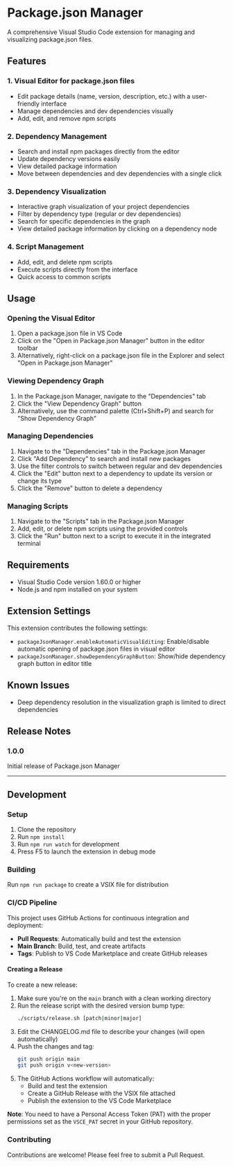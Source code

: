 # Package.json Manager

A comprehensive Visual Studio Code extension for managing and visualizing package.json files.

## Features

### 1. Visual Editor for package.json files
- Edit package details (name, version, description, etc.) with a user-friendly interface
- Manage dependencies and dev dependencies visually
- Add, edit, and remove npm scripts

### 2. Dependency Management
- Search and install npm packages directly from the editor
- Update dependency versions easily
- View detailed package information
- Move between dependencies and dev dependencies with a single click

### 3. Dependency Visualization
- Interactive graph visualization of your project dependencies
- Filter by dependency type (regular or dev dependencies)
- Search for specific dependencies in the graph
- View detailed package information by clicking on a dependency node

### 4. Script Management
- Add, edit, and delete npm scripts
- Execute scripts directly from the interface
- Quick access to common scripts

## Usage

### Opening the Visual Editor
1. Open a package.json file in VS Code
2. Click on the "Open in Package.json Manager" button in the editor toolbar
3. Alternatively, right-click on a package.json file in the Explorer and select "Open in Package.json Manager"

### Viewing Dependency Graph
1. In the Package.json Manager, navigate to the "Dependencies" tab
2. Click the "View Dependency Graph" button
3. Alternatively, use the command palette (Ctrl+Shift+P) and search for "Show Dependency Graph"

### Managing Dependencies
1. Navigate to the "Dependencies" tab in the Package.json Manager
2. Click "Add Dependency" to search and install new packages
3. Use the filter controls to switch between regular and dev dependencies
4. Click the "Edit" button next to a dependency to update its version or change its type
5. Click the "Remove" button to delete a dependency

### Managing Scripts
1. Navigate to the "Scripts" tab in the Package.json Manager
2. Add, edit, or delete npm scripts using the provided controls
3. Click the "Run" button next to a script to execute it in the integrated terminal

## Requirements
- Visual Studio Code version 1.60.0 or higher
- Node.js and npm installed on your system

## Extension Settings
This extension contributes the following settings:
* `packageJsonManager.enableAutomaticVisualEditing`: Enable/disable automatic opening of package.json files in visual editor
* `packageJsonManager.showDependencyGraphButton`: Show/hide dependency graph button in editor title

## Known Issues
- Deep dependency resolution in the visualization graph is limited to direct dependencies

## Release Notes

### 1.0.0
Initial release of Package.json Manager

---

## Development

### Setup
1. Clone the repository
2. Run `npm install`
3. Run `npm run watch` for development
4. Press F5 to launch the extension in debug mode

### Building
Run `npm run package` to create a VSIX file for distribution

### CI/CD Pipeline

This project uses GitHub Actions for continuous integration and deployment:

- **Pull Requests**: Automatically build and test the extension
- **Main Branch**: Build, test, and create artifacts
- **Tags**: Publish to VS Code Marketplace and create GitHub releases

#### Creating a Release

To create a new release:

1. Make sure you're on the `main` branch with a clean working directory
2. Run the release script with the desired version bump type:
   ```bash
   ./scripts/release.sh [patch|minor|major]
   ```
3. Edit the CHANGELOG.md file to describe your changes (will open automatically)
4. Push the changes and tag:
   ```bash
   git push origin main
   git push origin v<new-version>
   ```
5. The GitHub Actions workflow will automatically:
   - Build and test the extension
   - Create a GitHub Release with the VSIX file attached
   - Publish the extension to the VS Code Marketplace

**Note**: You need to have a Personal Access Token (PAT) with the proper permissions set as the `VSCE_PAT` secret in your GitHub repository.

### Contributing
Contributions are welcome! Please feel free to submit a Pull Request.